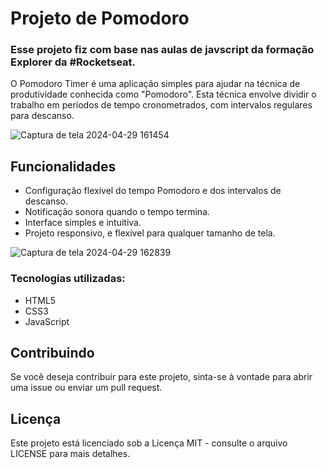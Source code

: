 <h1>Projeto de Pomodoro</h1>
<h3>Esse projeto fiz com base nas aulas de javscript da formação Explorer da #Rocketseat.</h3>

<p>O Pomodoro Timer é uma aplicação simples para ajudar na técnica de produtividade conhecida como "Pomodoro".
  Esta técnica envolve dividir o trabalho em períodos de tempo cronometrados, com intervalos regulares para descanso.</p>

  <img>![Captura de tela 2024-04-29 161454](https://github.com/gabrielmarques23/focus-timer/assets/122336149/d191e61d-cd3f-45be-af71-44d6a4f07623)</img>
  
  <h2>Funcionalidades</h2>
<ul>
  <li>Configuração flexível do tempo Pomodoro e dos intervalos de descanso.</li>
  <li>Notificação sonora quando o tempo termina.</li>
  <li>Interface simples e intuitiva.</li>
  <li>Projeto responsivo, e flexível para qualquer tamanho de tela.</li>
</ul>

<img>![Captura de tela 2024-04-29 162839](https://github.com/gabrielmarques23/focus-timer/assets/122336149/36c58b43-462a-4b4f-9b0c-51cae6395790)</img>


<h3>Tecnologias utilizadas:</h3>
<ul>
  <li>HTML5</li>
  <li>CSS3</li>
  <li>JavaScript</li>
</ul>

<h2>Contribuindo</h2>
<p>Se você deseja contribuir para este projeto, sinta-se à vontade para abrir uma issue ou enviar um pull request.</p>

<h2>Licença</h2>
<p>Este projeto está licenciado sob a Licença MIT - consulte o arquivo LICENSE para mais detalhes.</p>
